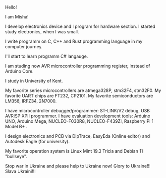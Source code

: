 Hello! 

I am  Misha!

I develop electronics device and I program for hardware section. I started study electronics, when I was small. 

I write programm on C, C++ and Rust programming language in my computer journey. 

I'll start to learn programm C# langauge.

I am studing now AVR microcontroller programming register, instead of Arduino Core.

I study in University of Kent. 

My favorite series microcontrollers are atmega328P, stm32F4, stm32F0.
My favorite UART chips are FT232, CP2101. 
My favorite semiconductors are LM358, IRFZ34, 2N7000. 

I have microcontroller debugger/programmer: ST-LINK/V2 debug, USB AVRISP XPII programmer. 
I have evaluation development tools: Arduino UNO, Arduino Mega, NUCLEO-F030R8, NUCLEO-F439ZI, Raspberry Pi 1 Model B+ .

I design electronics and PCB via DipTrace, EasyEda (Online editor) and Autodesk Eagle (for university). 

My favorite operation system is Linux Mint 19.3 Tricia and Debian 11 "bullseye". 

Stop war in Ukraine and please help to Ukraine now! Glory to Ukraine!!! Slava Ukraini!!!
